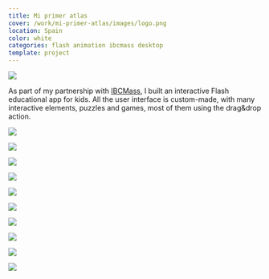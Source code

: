 ```yaml
---
title: Mi primer atlas
cover: /work/mi-primer-atlas/images/logo.png
location: Spain
color: white
categories: flash animation ibcmass desktop
template: project
---
```


![](/work/mi-primer-atlas/images/1.png)

As part of my partnership with [IBCMass](http://www.ibcmass.com/), I built an interactive Flash educational app for kids. All the user interface is custom-made, with many interactive elements, puzzles and games, most of them using the drag&drop action.

![](/work/mi-primer-atlas/images/2.jpg)

![](/work/mi-primer-atlas/images/3.jpg)

![](/work/mi-primer-atlas/images/4.jpg)

![](/work/mi-primer-atlas/images/5.jpg)

![](/work/mi-primer-atlas/images/6.jpg)

![](/work/mi-primer-atlas/images/7.jpg)

![](/work/mi-primer-atlas/images/8.jpg)

![](/work/mi-primer-atlas/images/9.jpg)

![](/work/mi-primer-atlas/images/10.jpg)

![](/work/mi-primer-atlas/images/11.jpg)
